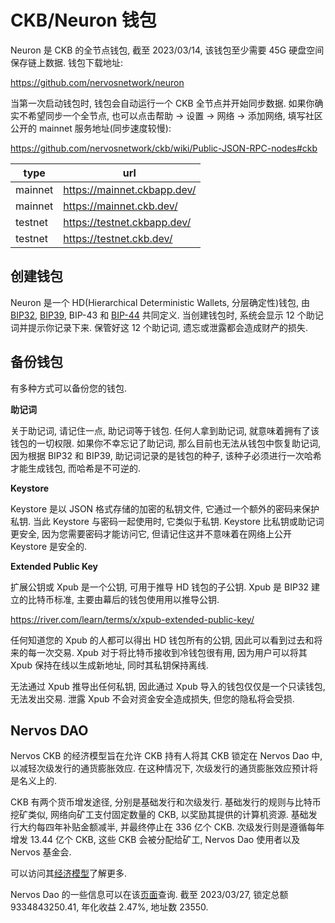 # CKB/Neuron 钱包

Neuron 是 CKB 的全节点钱包, 截至 2023/03/14, 该钱包至少需要 45G 硬盘空间保存链上数据. 钱包下载地址:

<https://github.com/nervosnetwork/neuron>

当第一次启动钱包时, 钱包会自动运行一个 CKB 全节点并开始同步数据. 如果你确实不希望同步一个全节点, 也可以点击帮助 -> 设置 -> 网络 -> 添加网络, 填写社区公开的 mainnet 服务地址(同步速度较慢):

<https://github.com/nervosnetwork/ckb/wiki/Public-JSON-RPC-nodes#ckb>

|  type   |             url             |
| ------- | --------------------------- |
| mainnet | https://mainnet.ckbapp.dev/ |
| mainnet | https://mainnet.ckb.dev/    |
| testnet | https://testnet.ckbapp.dev/ |
| testnet | https://testnet.ckb.dev/    |

## 创建钱包

Neuron 是一个 HD(Hierarchical Deterministic Wallets, 分层确定性)钱包, 由 [BIP32](https://river.com/learn/terms/b/bip-32), [BIP39](https://river.com/learn/terms/b/bip-39), BIP-43 和 [BIP-44](https://river.com/learn/terms/b/bip-44) 共同定义. 当创建钱包时, 系统会显示 12 个助记词并提示你记录下来. 保管好这 12 个助记词, 遗忘或泄露都会造成财产的损失.

## 备份钱包

有多种方式可以备份您的钱包.

**助记词**

关于助记词, 请记住一点, 助记词等于钱包. 任何人拿到助记词, 就意味着拥有了该钱包的一切权限. 如果你不幸忘记了助记词, 那么目前也无法从钱包中恢复助记词, 因为根据 BIP32 和 BIP39, 助记词记录的是钱包的种子, 该种子必须进行一次哈希才能生成钱包, 而哈希是不可逆的.

**Keystore**

Keystore 是以 JSON 格式存储的加密的私钥文件, 它通过一个额外的密码来保护私钥. 当此 Keystore 与密码一起使用时, 它类似于私钥. Keystore 比私钥或助记词更安全, 因为您需要密码才能访问它, 但请记住这并不意味着在网络上公开 Keystore 是安全的.

**Extended Public Key**

扩展公钥或 Xpub 是一个公钥, 可用于推导 HD 钱包的子公钥. Xpub 是 BIP32 建立的比特币标准, 主要由幕后的钱包使用用以推导公钥.

<https://river.com/learn/terms/x/xpub-extended-public-key/>

任何知道您的 Xpub 的人都可以得出 HD 钱包所有的公钥, 因此可以看到过去和将来的每一次交易. Xpub 对于将比特币接收到冷钱包很有用, 因为用户可以将其 Xpub 保持在线以生成新地址, 同时其私钥保持离线.

无法通过 Xpub 推导出任何私钥, 因此通过 Xpub 导入的钱包仅仅是一个只读钱包, 无法发出交易. 泄露 Xpub 不会对资金安全造成损失, 但您的隐私将会受损.

## Nervos DAO

Nervos CKB 的经济模型旨在允许 CKB 持有人将其 CKB 锁定在 Nervos Dao 中, 以减轻次级发行的通货膨胀效应. 在这种情况下, 次级发行的通货膨胀效应预计将是名义上的.

CKB 有两个货币增发途径, 分别是基础发行和次级发行. 基础发行的规则与比特币挖矿类似, 网络向矿工支付固定数量的 CKB, 以奖励其提供的计算机资源. 基础发行大约每四年补贴金额减半, 并最终停止在 336 亿个 CKB. 次级发行则是遵循每年增发 13.44 亿个 CKB, 这些 CKB 会被分配给矿工, Nervos Dao 使用者以及 Nervos 基金会.

可以访问其[经济模型](https://docs.nervos.org/docs/basics/concepts/economics/)了解更多.

Nervos Dao 的一些信息可以在该[页面](https://explorer.nervos.org/nervosdao)查询. 截至 2023/03/27, 锁定总额 9334843250.41, 年化收益 2.47%, 地址数 23550.
